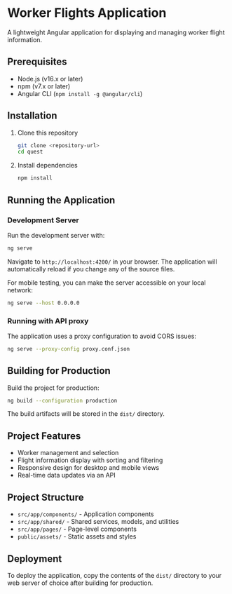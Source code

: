 # Worker Flights Application

A lightweight Angular application for displaying and managing worker flight information.

## Prerequisites

- Node.js (v16.x or later)
- npm (v7.x or later)
- Angular CLI (`npm install -g @angular/cli`)

## Installation

1. Clone this repository
   ```bash
   git clone <repository-url>
   cd quest
   ```

2. Install dependencies
   ```bash
   npm install
   ```

## Running the Application

### Development Server

Run the development server with:

```bash
ng serve
```

Navigate to `http://localhost:4200/` in your browser. The application will automatically reload if you change any of the source files.

For mobile testing, you can make the server accessible on your local network:

```bash
ng serve --host 0.0.0.0
```

### Running with API proxy

The application uses a proxy configuration to avoid CORS issues:

```bash
ng serve --proxy-config proxy.conf.json
```

## Building for Production

Build the project for production:

```bash
ng build --configuration production
```

The build artifacts will be stored in the `dist/` directory.

## Project Features

- Worker management and selection
- Flight information display with sorting and filtering
- Responsive design for desktop and mobile views
- Real-time data updates via an API

## Project Structure

- `src/app/components/` - Application components
- `src/app/shared/` - Shared services, models, and utilities
- `src/app/pages/` - Page-level components
- `public/assets/` - Static assets and styles

## Deployment

To deploy the application, copy the contents of the `dist/` directory to your web server of choice after building for production.
